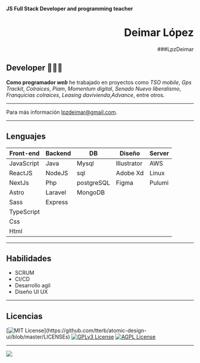 **JS Full Stack Developer and programming teacher**

<div align="right">

# Deimar López
###LpzDeimar
</div>

## Developer 🧑🏻‍💻

**Como programador _web_** he trabajado en proyectos como _TSO mobile_, _Gps Trackit_, _Colraices_, _Piam_, _Momentum digital_, _Senado Nuevo liberalismo_, _Franquicias colraices_, _Leasing davivienda_,_Advance_, entre otros.

---

Para más información  <a href="mailto:lpzdeimar@gmail.com" target="_blank" rel="noopener">lpzdeimar@gmail.com</a>.

---

## Lenguajes


| Front-end | Backend | DB | Diseño | Server |
|---|---|---|---|---|
|JavaScript|Java|Mysql|Illustrator|AWS
|ReactJS|NodeJS|sql|Adobe Xd|Linux
|NextJs|Php|postgreSQL|Figma|Pulumi
|Astro|Laravel|MongoDB||
|Sass|Express|||
|TypeScript||||
|Css||||
|Html||||

---

## Habilidades
<ul>
  <li>SCRUM</li>
  <li>CI/CD</li>
  <li>Desarrollo agil</li>
  <li>Diseño UI UX</li>
</ul>

---

## Licencias

[![MIT License](https://img.shields.io/apm/l/atomic-design-ui.svg?)](https://github.com/tterb/atomic-design-ui/blob/master/LICENSEs)
[![GPLv3 License](https://img.shields.io/badge/License-GPL%20v3-yellow.svg)](https://opensource.org/licenses/)
[![AGPL License](https://img.shields.io/badge/license-AGPL-blue.svg)](http://www.gnu.org/licenses/agpl-3.0)

---
<a href="https://www.linkedin.com/in/lpzdeimar/" target="_blank" rel="noopener">
  <img align="center" src="https://media.licdn.com/dms/image/C4E16AQG4-MearNR-rQ/profile-displaybackgroundimage-shrink_350_1400/0/1625682665762?e=1684368000&v=beta&t=Khy8skNrOFg0vPIizV-ddarq5i4DanE-IijLpw5cr-8">
</a>

